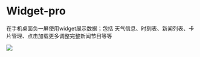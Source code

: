 # Widget-pro
在手机桌面负一屏使用widget展示数据；包括 天气信息、时刻表、新闻列表、卡片管理、点击加载更多调整完整新闻节目等等

![](https://img.shields.io/badge/download-1K-brightgreen.svg)
